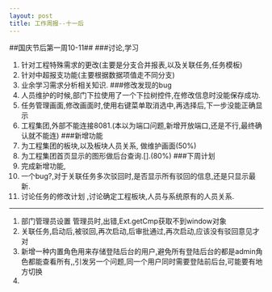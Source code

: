 ```yaml
---
layout: post
title: 工作周报--十一后
---  
```

 
##国庆节后第一周10-11##
###讨论,学习
1. 针对工程特殊需求的更改(主要是分支合并报表,以及关联任务,任务模板)
2. 针对中超报支功能(主要根据数据项值走不同分支)
3. 业余学习需求分析相关知识.
###修改发现的bug  
1. 人员维护的时候,部门下拉使用了一个下拉树控件,在修改信息时没能保存成功.
2. 任务管理画面,修改画面时,使用右键菜单取消选中,再选择后,下一步没能正确显示
3. 工程集团,外部不能连接8081.(本以为端口问题,新增开放端口,还是不行,最终确认就不能连)
###新增功能
1. 为工程集团的板块,以及板块人员关系, 做维护画面(50%)
2. 为工程集团首页显示的图形做后台查询.[].(80%)
###下周计划
1. 完成新增功能,
2. 一个bug?,对于关联任务多次驳回时,是否显示所有驳回的信息,还是只显示最新.  
3. 讨论任务的修改计划 ,讨论确定工程板块,人员与系统原有的人员关系.
 
---
1. 部门管理员设置 管理员时,出错,Ext.getCmp获取不到window对象
2. 关联任务,启动后,被驳回,再次启动,后审批通过,再次启动,应该没有驳回意见才对
3. 新增一种内置角色用来存储登陆后台的用户,避免所有登陆后台的都是admin角色都能查看所有,,引发另一个问题,同一个用户同时需要登陆前后台,可能要有地方切换
4. 

